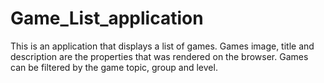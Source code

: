 # Game_List_application
This is an application that displays a list of games. Games image, title and description are the properties that was rendered on the browser. Games can be filtered by the game topic, group and level.
